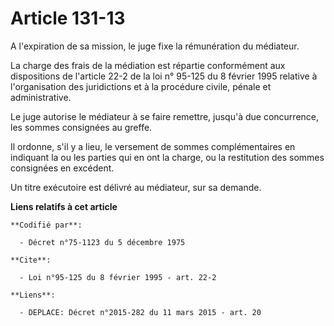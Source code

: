 # Article 131-13

A l'expiration de sa mission, le juge fixe la rémunération du médiateur. 

La charge des frais de la médiation est répartie conformément aux dispositions de l'article 22-2 de la loi n° 95-125 du 8
février 1995 relative à l'organisation des juridictions et à la procédure civile, pénale et administrative. 

Le juge autorise le médiateur à se faire remettre, jusqu'à due concurrence, les sommes consignées au greffe. 

Il ordonne, s'il y a lieu, le versement de sommes complémentaires en indiquant la ou les parties qui en ont la charge, ou la
restitution des sommes consignées en excédent. 

Un titre exécutoire est délivré au médiateur, sur sa demande.

**Liens relatifs à cet article**

	**Codifié par**:

	  - Décret n°75-1123 du 5 décembre 1975

	**Cite**:

	  - Loi n°95-125 du 8 février 1995 - art. 22-2

	**Liens**:

	  - DEPLACE: Décret n°2015-282 du 11 mars 2015 - art. 20
